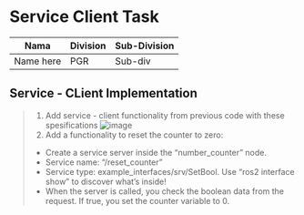 # Service Client Task

| Nama  | Division        | Sub-Division  |
| ----- | ---------- | ---------- |
| Name here   | PGR | Sub-div |

## Service - CLient Implementation
> 1. Add service - client functionality from previous code with these spesifications
> ![image](https://github.com/user-attachments/assets/131087b2-819f-4b1c-b9a9-cc2526c86a24)
> 2. Add a functionality to reset the counter to zero:
> - Create a service server inside the “number_counter” node.
> - Service name: “/reset_counter”
> - Service type: example_interfaces/srv/SetBool. Use “ros2 interface show” to discover what’s inside!
> - When the server is called, you check the boolean data from the request. If true, you set the counter variable to 0.
